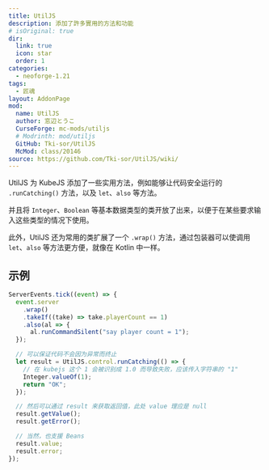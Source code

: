 ```yaml
---
title: UtilJS
description: 添加了許多實用的方法和功能
# isOriginal: true
dir:
  link: true
  icon: star
  order: 1
categories:
  - neoforge-1.21
tags:
  - 匠魂
layout: AddonPage
mod:
  name: UtilJS
  author: 窓辺とうこ
  CurseForge: mc-mods/utiljs
  # Modrinth: mod/utiljs
  GitHub: Tki-sor/UtilJS
  McMod: class/20146
source: https://github.com/Tki-sor/UtilJS/wiki/
---
```


UtilJS 为 KubeJS 添加了一些实用方法，例如能够让代码安全运行的 `.runCatching()` 方法，以及 `let`、`also` 等方法。

并且将 `Integer`、`Boolean` 等基本数据类型的类开放了出来，以便于在某些要求输入这些类型的情况下使用。

此外，UtilJS 还为常用的类扩展了一个 `.wrap()` 方法，通过包装器可以使调用 `let`、`also` 等方法更方便，就像在 Kotlin 中一样。

## 示例

```js
ServerEvents.tick((event) => {
  event.server
    .wrap()
    .takeIf((take) => take.playerCount == 1)
    .also(al => {
      al.runCommandSilent("say player count = 1");
  });

  // 可以保证代码不会因为异常而终止
  let result = UtilJS.control.runCatching(() => {
    // 在 kubejs 这个 1 会被识别成 1.0 而导致失败，应该传入字符串的 "1"
    Integer.valueOf(1);
    return "OK";
  });

  // 然后可以通过 result 来获取返回值，此处 value 理应是 null
  result.getValue();
  result.getError();

  // 当然，也支援 Beans
  result.value;
  result.error;
});
```